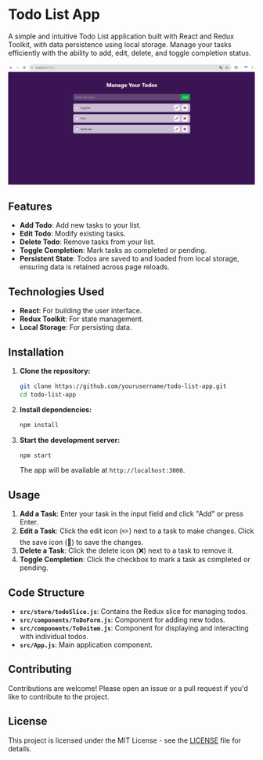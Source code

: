 # Todo List App

A simple and intuitive Todo List application built with React and Redux Toolkit, with data persistence using local storage. Manage your tasks efficiently with the ability to add, edit, delete, and toggle completion status.

![UI Preview](src/assets/Capture.JPG)
 
## Features

- **Add Todo**: Add new tasks to your list.
- **Edit Todo**: Modify existing tasks.
- **Delete Todo**: Remove tasks from your list.
- **Toggle Completion**: Mark tasks as completed or pending.
- **Persistent State**: Todos are saved to and loaded from local storage, ensuring data is retained across page reloads.

## Technologies Used

- **React**: For building the user interface.
- **Redux Toolkit**: For state management.
- **Local Storage**: For persisting data.

## Installation

1. **Clone the repository:**

   ```bash
   git clone https://github.com/yourusername/todo-list-app.git
   cd todo-list-app
   ```

2. **Install dependencies:**

   ```bash
   npm install
   ```

3. **Start the development server:**

   ```bash
   npm start
   ```

   The app will be available at `http://localhost:3000`.

## Usage

1. **Add a Task**: Enter your task in the input field and click "Add" or press Enter.
2. **Edit a Task**: Click the edit icon (✏️) next to a task to make changes. Click the save icon (📁) to save the changes.
3. **Delete a Task**: Click the delete icon (❌) next to a task to remove it.
4. **Toggle Completion**: Click the checkbox to mark a task as completed or pending.

## Code Structure

- **`src/store/todoSlice.js`**: Contains the Redux slice for managing todos.
- **`src/components/ToDoForm.js`**: Component for adding new todos.
- **`src/components/ToDoitem.js`**: Component for displaying and interacting with individual todos.
- **`src/App.js`**: Main application component.

## Contributing

Contributions are welcome! Please open an issue or a pull request if you'd like to contribute to the project.

## License

This project is licensed under the MIT License - see the [LICENSE](LICENSE) file for details.
